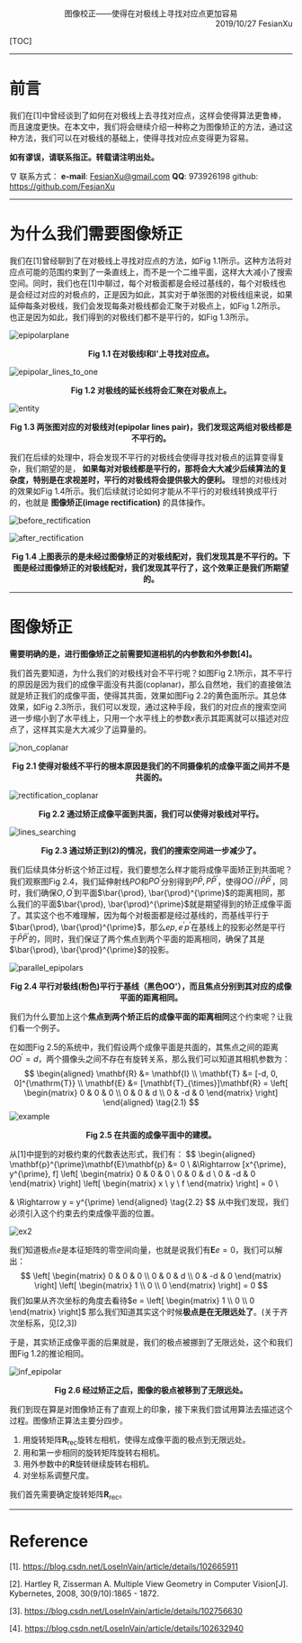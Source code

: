 <div align='center'>
    图像校正——使得在对极线上寻找对应点更加容易
</div>

<div align='right'>
    2019/10/27 FesianXu
</div>

[TOC]

-----

# 前言

我们在[1]中曾经谈到了如何在对极线上去寻找对应点，这样会使得算法更鲁棒，而且速度更快。在本文中，我们将会继续介绍一种称之为图像矫正的方法，通过这种方法，我们可以在对极线的基础上，使得寻找对应点变得更为容易。

**如有谬误，请联系指正。转载请注明出处。**

 $\nabla$ 联系方式：
**e-mail**: [FesianXu@gmail.com](mailto:FesianXu@gmail.com)
**QQ**: 973926198
github: https://github.com/FesianXu 

----

# 为什么我们需要图像矫正

我们在[1]曾经聊到了在对极线上寻找对应点的方法，如Fig 1.1所示。这种方法将对应点可能的范围约束到了一条直线上，而不是一个二维平面，这样大大减小了搜索空间。同时，我们也在[1]中聊过，每个对极面都是会经过基线的，每个对极线也是会经过对应的对极点的，正是因为如此，其实对于单张图的对极线组来说，如果延伸每条对极线，我们会发现每条对极线都会汇聚于对极点上，如Fig 1.2所示。也正是因为如此，我们得到的对极线们都不是平行的，如Fig 1.3所示。

![epipolarplane][epipolarplane]

<div align='center'>
    <b>
        Fig 1.1 在对极线l和l'上寻找对应点。
    </b>
</div>



![epipolar_lines_to_one][epipolar_lines_to_one]

<div align='center'>
    <b>
        Fig 1.2 对极线的延长线将会汇聚在对极点上。
    </b>
</div>



![entity][entity]

<div align='center'>
    <b>
        Fig 1.3 两张图对应的对极线对(epipolar lines pair)，我们发现这两组对极线都是不平行的。
    </b>
</div>

我们在后续的处理中，将会发现不平行的对极线会使得寻找对极点的运算变得复杂，我们期望的是， **如果每对对极线都是平行的，那将会大大减少后续算法的复杂度，特别是在求视差时，平行的对极线将会提供极大的便利。** 理想的对极线对的效果如Fig 1.4所示。我们后续就讨论如何才能从不平行的对极线转换成平行的，也就是  **图像矫正(image rectification)** 的具体操作。

![before_rectification][before_rectification]

![after_rectification][after_rectification]

<div align='center'>
    <b>
        Fig 1.4 上图表示的是未经过图像矫正的对极线配对，我们发现其是不平行的。下图是经过图像矫正的对极线配对，我们发现其平行了，这个效果正是我们所期望的。
    </b>
</div>



----

# 图像矫正

**需要明确的是，进行图像矫正之前需要知道相机的内参数和外参数[4]。**

我们首先要知道，为什么我们的对极线对会不平行呢？如图Fig 2.1所示，其不平行的原因是因为我们的成像平面没有共面(coplanar)，那么自然地，我们的直接做法就是矫正我们的成像平面，使得其共面，效果如图Fig 2.2的黄色面所示。其总体效果，如Fig 2.3所示，我们可以发现，通过这种手段，我们的对应点的搜索空间进一步缩小到了水平线上，只用一个水平线上的参数$x$表示其距离就可以描述对应点了，这样其实是大大减少了运算量的。

![non_coplanar][non_coplanar]

<div align='center'>
    <b>
        Fig 2.1 使得对极线不平行的根本原因是我们的不同摄像机的成像平面之间并不是共面的。
    </b>
</div>

![rectification_coplanar][rectification_coplanar]

<div align='center'>
    <b>
        Fig 2.2 通过矫正成像平面到共面，我们可以使得对极线对平行。
    </b>
</div>

![lines_searching][lines_searching]

<div align='center'>
    <b>
        Fig 2.3 通过矫正到(2)的情况，我们的搜索空间进一步减少了。
    </b>
</div>



我们后续具体分析这个矫正过程，我们要想怎么样才能将成像平面矫正到共面呢？我们观察图Fig 2.4，我们延伸射线$PO$和$PO^{\prime}$分别得到$P\bar{P}, P\bar{P}^{\prime}$，使得$OO^{\prime} // \bar{P}\bar{P}^{\prime}$，同时，我们确保$O, O^{\prime}$到平面$\bar{\prod}, \bar{\prod}^{\prime}$的距离相同，那么我们的平面$\bar{\prod}, \bar{\prod}^{\prime}$就是期望得到的矫正成像平面了。其实这个也不难理解，因为每个对极面都是经过基线的，而基线平行于$\bar{\prod}, \bar{\prod}^{\prime}$，那么$ep,e^{\prime}p^{\prime}$在基线上的投影必然是平行于$\bar{P}\bar{P}^{\prime}$的，同时，我们保证了两个焦点到两个平面的距离相同，确保了其是$\bar{\prod}, \bar{\prod}^{\prime}$的投影。

![parallel_epipolars][parallel_epipolars]

<div align='center'>
    <b>
        Fig 2.4 平行对极线(粉色)平行于基线（黑色OO'），而且焦点分别到其对应的成像平面的距离相同。
    </b>
</div>

我们为什么要加上这个**焦点到两个矫正后的成像平面的距离相同**这个约束呢？让我们看一个例子。

在如图Fig 2.5的系统中，我们假设两个成像平面是共面的，其焦点之间的距离$OO^{\prime} = d$，两个摄像头之间不存在有旋转关系，那么我们可以知道其相机参数为：
$$
\begin{aligned}
\mathbf{R} &= \mathbf{I} \\
\mathbf{T} &= [-d, 0, 0]^{\mathrm{T}} \\
\mathbf{E} &= [\mathbf{T}_{\times}]\mathbf{R} = 
\left[
\begin{matrix}
0 & 0 & 0 \\
0 & 0 & d \\
0 & -d & 0 
\end{matrix}
\right]
\end{aligned}
\tag{2.1}
$$
![example][example]

<div align='center'>
    <b>
        Fig 2.5 在共面的成像平面中的建模。
    </b>
</div>

从[1]中提到的对极约束的代数表达形式，我们有：
$$
\begin{aligned}
\mathbf{p}^{\prime}\mathbf{E}\mathbf{p} &= 0 \\
&\Rightarrow 
[x^{\prime}, y^{\prime}, f] 
\left[
\begin{matrix}
0 & 0 & 0 \\
0 & 0 & d \\
0 & -d & 0
\end{matrix}
\right]
\left[
\begin{matrix}
x \\
y \\
f
\end{matrix}
\right] = 0 \\

& \Rightarrow y = y^{\prime}
\end{aligned}
\tag{2.2}
$$
从中我们发现，我们必须引入这个约束去约束成像平面的位置。

![ex2][ex2]



我们知道极点$e$是本征矩阵的零空间向量，也就是说我们有$\mathbf{E}e = 0$，我们可以解出：
$$
\left[
\begin{matrix}
0 & 0 & 0 \\
0 & 0 & d \\
0 & -d & 0
\end{matrix}
\right] 
\left[
\begin{matrix}
1 \\
0 \\
0
\end{matrix}
\right] = 0
$$
我们如果从齐次坐标的角度去看待$e = \left[
\begin{matrix}
1 \\
0 \\
0
\end{matrix}
\right]$ 那么我们知道其实这个时候**极点是在无限远处了**。(关于齐次坐标系，见[2,3])

于是，其实矫正成像平面的后果就是，我们的极点被挪到了无限远处，这个和我们图Fig 1.2的推论相同。



![inf_epipolar][inf_epipolar]

<div align='center'>
    <b>
        Fig 2.6 经过矫正之后，图像的极点被移到了无限远处。
    </b>
</div>

我们到现在算是对图像矫正有了直观上的印象，接下来我们尝试用算法去描述这个过程。图像矫正算法主要分四步。

1. 用旋转矩阵$\mathbf{R}_{\mathrm{rec}}$旋转左相机，使得左成像平面的极点到无限远处。
2. 用和第一步相同的旋转矩阵旋转右相机。
3. 用外参数中的$\mathbf{R}$旋转继续旋转右相机。
4. 对坐标系调整尺度。

我们首先需要确定旋转矩阵$\mathbf{R}_{\mathrm{rec}}$。









----

# Reference

[1].  https://blog.csdn.net/LoseInVain/article/details/102665911 

[2].  Hartley R, Zisserman A. Multiple View Geometry in Computer Vision[J]. Kybernetes, 2008, 30(9/10):1865 - 1872.

[3].  https://blog.csdn.net/LoseInVain/article/details/102756630 

[4].  https://blog.csdn.net/LoseInVain/article/details/102632940 





[epipolarplane]: ./imgs/epipolarplane.jpg
[entity]: ./imgs/entity.jpg
[epipolar_lines_to_one]: ./imgs/epipolar_lines_to_one.png
[before_rectification]: ./imgs/before_rectification.jpg
[after_rectification]: ./imgs/after_rectification.jpg
[non_coplanar]: ./imgs/non_coplanar.jpg
[rectification_coplanar]: ./imgs/rectification_coplanar.jpg
[lines_searching]: ./imgs/lines_searching.jpg
[parallel_epipolars]: ./imgs/parallel_epipolars.jpg

[example]: ./imgs/example.png

[ex2]: ./imgs/ex2.jpg
[inf_epipolar]: ./imgs/inf_epipolar.jpg